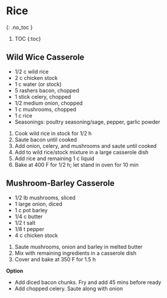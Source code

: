 # Rice
{: .no_toc }

1. TOC
{:toc}

## Wild Wice Casserole

* 1/2 c wild rice
* 2 c chicken stock
* 1 c water (or stock)
* 5 rashers bacon, chopped
* 1 stick celery, chopped
* 1/2 medium onion, chopped
* 1 c mushrooms, chopped
* 1 c rice
* Seasonings: poultry seasoning/sage, pepper, garlic powder

1. Cook wild rice in stock for 1/2 h
2. Saute bacon until cooked
3. Add onion, celery, and mushrooms and saute until cooked
4. Add to wild rice/stock mixture in a large casserole dish
5. Add rice and remaining 1 c liquid
6. Bake at 400 F for 1/2 h; let stand in oven for 10 min

## Mushroom-Barley Casserole

* 1/2 lb mushrooms, sliced
* 1 large onion, diced
* 1 c pot barley
* 1/4 c butter
* 1/2 t salt
* 1/8 t pepper
* 4 c chicken stock

1. Saute mushrooms, onion and barley in melted butter
2. Mix with remaining ingredients in a casserole dish
3. Cover and bake at 350 F for 1.5 h

**Option**
* Add diced bacon chunks. Fry and add 45 mins before ready
* Add chopped celery.  Saute along with onion



